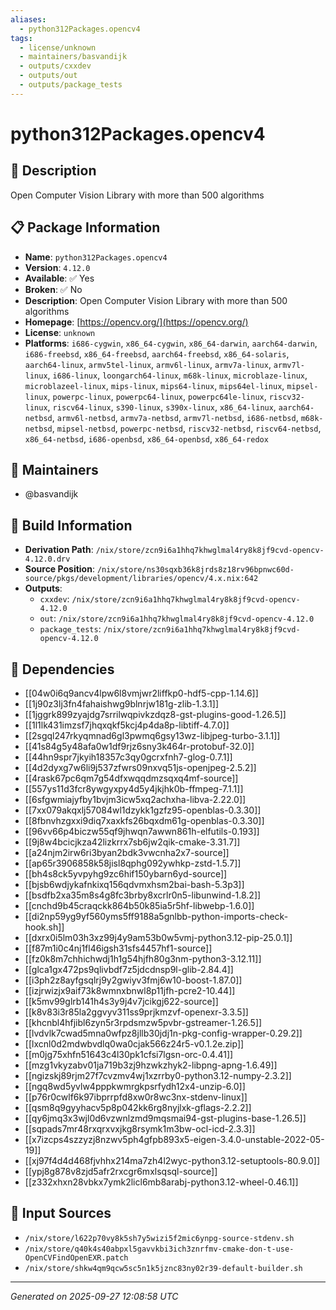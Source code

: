 ```yaml
---
aliases:
  - python312Packages.opencv4
tags:
  - license/unknown
  - maintainers/basvandijk
  - outputs/cxxdev
  - outputs/out
  - outputs/package_tests
---
```


# python312Packages.opencv4

## 📝 Description

Open Computer Vision Library with more than 500 algorithms

## 📋 Package Information

- **Name**: `python312Packages.opencv4`
- **Version**: `4.12.0`
- **Available**: ✅ Yes
- **Broken**: ✅ No
- **Description**: Open Computer Vision Library with more than 500 algorithms
- **Homepage**: [https://opencv.org/](https://opencv.org/)
- **License**: `unknown`
- **Platforms**: `i686-cygwin`, `x86_64-cygwin`, `x86_64-darwin`, `aarch64-darwin`, `i686-freebsd`, `x86_64-freebsd`, `aarch64-freebsd`, `x86_64-solaris`, `aarch64-linux`, `armv5tel-linux`, `armv6l-linux`, `armv7a-linux`, `armv7l-linux`, `i686-linux`, `loongarch64-linux`, `m68k-linux`, `microblaze-linux`, `microblazeel-linux`, `mips-linux`, `mips64-linux`, `mips64el-linux`, `mipsel-linux`, `powerpc-linux`, `powerpc64-linux`, `powerpc64le-linux`, `riscv32-linux`, `riscv64-linux`, `s390-linux`, `s390x-linux`, `x86_64-linux`, `aarch64-netbsd`, `armv6l-netbsd`, `armv7a-netbsd`, `armv7l-netbsd`, `i686-netbsd`, `m68k-netbsd`, `mipsel-netbsd`, `powerpc-netbsd`, `riscv32-netbsd`, `riscv64-netbsd`, `x86_64-netbsd`, `i686-openbsd`, `x86_64-openbsd`, `x86_64-redox`
## 👥 Maintainers

- @basvandijk


## 🔧 Build Information

- **Derivation Path**: `/nix/store/zcn9i6a1hhq7khwglmal4ry8k8jf9cvd-opencv-4.12.0.drv`
- **Source Position**: `/nix/store/ns30sqxb36k8jrds8z18rv96bpnwc60d-source/pkgs/development/libraries/opencv/4.x.nix:642`
- **Outputs**:
  - `cxxdev`:  `/nix/store/zcn9i6a1hhq7khwglmal4ry8k8jf9cvd-opencv-4.12.0`
  - `out`:  `/nix/store/zcn9i6a1hhq7khwglmal4ry8k8jf9cvd-opencv-4.12.0`
  - `package_tests`:  `/nix/store/zcn9i6a1hhq7khwglmal4ry8k8jf9cvd-opencv-4.12.0`

## 🔗 Dependencies

- [[04w0i6q9ancv4lpw6l8vmjwr2liffkp0-hdf5-cpp-1.14.6]]
- [[1j90z3lj3fn4fahaishwg9blnrjw181g-zlib-1.3.1]]
- [[1jggrk899zyajdg7srrilwqpivkzdqz8-gst-plugins-good-1.26.5]]
- [[1l1lk431imzsf7jhqxqkf5kcj4p4da8p-libtiff-4.7.0]]
- [[2sgql247rkyqmnad6gl3pwmq6gsy13wz-libjpeg-turbo-3.1.1]]
- [[41s84g5y48afa0w1df9rjz6sny3k464r-protobuf-32.0]]
- [[44hn9spr7jkyih18357c3qy0gcrxfnh7-glog-0.7.1]]
- [[4d2dyxg7w6li9j537zfwrs09nxvq51js-openjpeg-2.5.2]]
- [[4rask67pc6qm7g54dfxwqqdmzsqxq4mf-source]]
- [[557ys11d3fcr8ywgyxpy4d5y4jkjhk0b-ffmpeg-7.1.1]]
- [[6sfgwmiajyfby1bvjm3icw5xq2achxha-libva-2.22.0]]
- [[7xx079akqxlj57084wl1dzykk1gzfz95-openblas-0.3.30]]
- [[8fbnvhzgxxi9diq7xaxkfs26bqxdm61g-openblas-0.3.30]]
- [[96vv66p4biczw55qf9jhwqn7awwn861h-elfutils-0.193]]
- [[9j8w4bcicjkza42lizkrrx7sb6jw2qik-cmake-3.31.7]]
- [[a24njm2irw6ri3byan2bdk3vwcnha2x7-source]]
- [[ap65r3906858k58jisl8qphg092ywhkp-zstd-1.5.7]]
- [[bh4s8ck5yvpyhg9zc6hif150ybarn6yd-source]]
- [[bjsb6wdjykafnkixq156qdvmxhsm2bai-bash-5.3p3]]
- [[bsdfb2xa35m8s4g8fc3brby8xcrlr0n5-libunwind-1.8.2]]
- [[cnchd9b45craqckk864b50k85ia5r5hf-libwebp-1.6.0]]
- [[di2np59yg9yf560yms5ff9188a5gnlbb-python-imports-check-hook.sh]]
- [[dxrx0i5lm03h3xz99j4y9am53b0w5vmj-python3.12-pip-25.0.1]]
- [[f87m1i0c4nj1fl46igsh31sfs4457hf1-source]]
- [[fz0k8m7chhichwdj1h1g54hjfh80g3nm-python3-3.12.11]]
- [[glca1gx472ps9qlivbdf7z5jdcdnsp9l-glib-2.84.4]]
- [[i3ph2z8ayfgsqlrj9y2gwiyv3fmj6w10-boost-1.87.0]]
- [[izjrwizjx9aif73k8wmnxbnwl8p11jfh-pcre2-10.44]]
- [[k5mv99glrb141h4s3y9j4v7jcikgj622-source]]
- [[k8v83i3r85la2ggvyv311ss9prjkmzvf-openexr-3.3.5]]
- [[khcnbl4hfjibl6zyn5r3rpdsmzw5pvbr-gstreamer-1.26.5]]
- [[lvdvlk7cwad5mna0wfpz8jllb30jdj1n-pkg-config-wrapper-0.29.2]]
- [[lxcnl0d2mdwbvdlq0wa0cjak566z24r5-v0.1.2e.zip]]
- [[m0jg75xhfn51643c4l30pk1cfsi7lgsn-orc-0.4.41]]
- [[mzg1vkyzabv01ja719b3zj9hzwkzhyk2-libpng-apng-1.6.49]]
- [[ngizskj89rjm27f7cvzmv4wj1xzrrby0-python3.12-numpy-2.3.2]]
- [[ngq8wd5yvlw4pppkwmrgkpsrfydh12x4-unzip-6.0]]
- [[p76r0cwlf6k97ibprrpfd8xw0r8wc3nx-stdenv-linux]]
- [[qsm8q9gyyhacv5p8p042kk6rg8nyjlxk-gflags-2.2.2]]
- [[qy6jmq3x3wjl0d6vzwnlzmd9mqsmai94-gst-plugins-base-1.26.5]]
- [[sqpads7mr48rxqrxvxjkg8rsymk1m3bw-ocl-icd-2.3.3]]
- [[x7izcps4szzyzj8nzwv5ph4gfpb893x5-eigen-3.4.0-unstable-2022-05-19]]
- [[xj97f4d4d468fjvhhx214ma7zh4l2wyc-python3.12-setuptools-80.9.0]]
- [[ypj8g878v8zjd5afr2rxcgr6mxlsqsql-source]]
- [[z332xhxn28vbkx7ymk2licl6mb8arabj-python3.12-wheel-0.46.1]]

## 📁 Input Sources

- `/nix/store/l622p70vy8k5sh7y5wizi5f2mic6ynpg-source-stdenv.sh`
- `/nix/store/q40k4s40abpxl5gavvkbi3ich3znrfmv-cmake-don-t-use-OpenCVFindOpenEXR.patch`
- `/nix/store/shkw4qm9qcw5sc5n1k5jznc83ny02r39-default-builder.sh`

---
*Generated on 2025-09-27 12:08:58 UTC*
